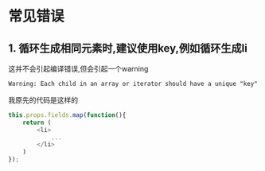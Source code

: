 # 常见错误

## 1. 循环生成相同元素时,建议使用key,例如循环生成li

这并不会引起编译错误,但会引起一个warning

```xml
Warning: Each child in an array or iterator should have a unique "key" prop.
```

我原先的代码是这样的


```javascript
this.props.fields.map(function(){
    return (
        <li>
            ...
        </li>
    )
});
```